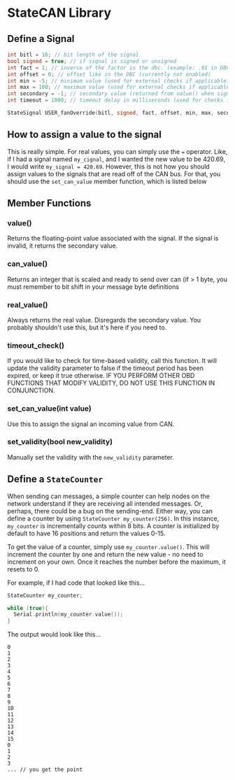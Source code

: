 # StateCAN Library

## Define a Signal

```cpp
int bitl = 16; // bit length of the signal
bool signed = true; // if signal is signed or unsigned
int fact = 1; // inverse of the factor in the dbc. (example: .01 in DBC means 100 here)
int offset = 0; // offset like in the DBC (currently not enabled)
int min = -5; // minimum value (used for external checks if applicable)
int max = 100; // maximum value (used for external checks if applicable)
int secondary = -1; // secondary value (returned from value() when signal is invalid))
int timeout = 1000; // timeout delay in milliseconds (used for checks if applicable) (optional parameter)

StateSignal USER_fanOverride(bitl, signed, fact, offset, min, max, secondary, timeout);
```

## How to assign a value to the signal

This is really simple. For real values, you can simply use the `=` operator. Like, if I had a signal named `my_cignal`, and I wanted the new value to be 420.69, I would write `my_signal = 420.69`. However, this is not how you should assign values to the signals that are read off of the CAN bus. For that, you should use the `set_can_value` member function, which is listed below

## Member Functions

### value()

Returns the floating-point value associated with the signal. If the signal is invalid, it returns the secondary value.

### can_value()

Returns an integer that is scaled and ready to send over can (if > 1 byte, you must remember to bit shift in your message byte definitions

### real_value()

Always returns the real value. Disregards the secondary value. You probably shouldn't use this, but it's here if you need to.

### timeout_check()

If you would like to check for time-based validity, call this function. It will update the validity parameter to false if the timeout period has been expired, or keep it true otherwise. IF YOU PERFORM OTHER OBD FUNCTIONS THAT MODIFY VALIDITY, DO NOT USE THIS FUNCTION IN CONJUNCTION.

### set_can_value(int value)

Use this to assign the signal an incoming value from CAN.

### set_validity(bool new_validity)

Manually set the validity with the `new_validity` parameter.

## Define a `StateCounter`

When sending can messages, a simple counter can help nodes on the network understand if they are receiving all intended messages. Or, perhaps, there could be a bug on the sending-end. Either way, you can define a counter by using `StateCounter my_counter(256)`. In this instance, `my_counter` is incrementally counts within 8 bits. A counter is initialized by default to have 16 positions and return the values 0-15.

To get the value of a counter, simply use `my_counter.value()`. This will increment the counter by one and return the new value - no need to increment on your own. Once it reaches the number before the maximum, it resets to 0.

For example, if I had code that looked like this...

```cpp
StateCounter my_counter;

while (true){
  Serial.println(my_counter.value());
}
```
The output would look like this...
```
0
1
2
3
4
5
6
7
8
9
10
11
12
13
14
15
0
1
2
3
... // you get the point
```

